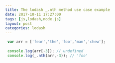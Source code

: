```yaml
---
title: The lodash _.nth method use case example
date: 2017-10-11 17:27:00
tags: [js,lodash,node.js]
layout: post
categories: lodash
---
```




<!-- more -->

```js
 var arr = ['fear','the','foo','man','chew'];
 
 console.log(arr[-3]); // undefined
 console.log(_.nth(arr,-3)); // 'foo'
```